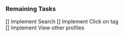 ### Remaining Tasks

[] Implement Search
[] Implement Click on tag  
[] Implement View other profiles
